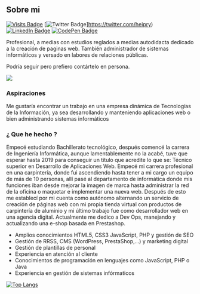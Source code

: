 ## Sobre mi

[![Visits Badge](https://badges.pufler.dev/visits/braydoncoyer/braydoncoyer)](http://javierdiaz.com.es/)
[![Twitter Badge](https://img.shields.io/badge/Twitter-Profile-informational?style=flat&logo=twitter&logoColor=white&color=1CA2F1)]https://twitter.com/heipry)
[![LinkedIn Badge](https://img.shields.io/badge/LinkedIn-Profile-informational?style=flat&logo=linkedin&logoColor=white&color=0D76A8)](https://www.linkedin.com/in/javier-diaz-garrido/)
[![CodePen Badge](https://img.shields.io/badge/CodePen-Profile-informational?style=flat&logo=codepen&logoColor=white&color=black)](https://codepen.io/jadigar)


Profesional, a medias con estudios reglados a medias autodidacta dedicado a la creación de paginas web.
También administrador de sistemas informáticos y versado en labores de relaciones públicas.

Podría seguir pero prefiero contártelo en persona.

![](http://javierdiaz.com.es/assets/images/sign.png)
### Aspiraciones

Me gustaría encontrar un trabajo en una empresa dinámica de Tecnologías de la Información, ya sea desarrollando y manteniendo aplicaciones web o bien administrando sistemas informáticos

### ¿ Que he hecho ?

Empecé estudiando Bachillerato tecnológico, después comencé la carrera de Ingeniería Informática, aunque lamentablemente no la acabé, tuve que esperar hasta 2019 para conseguir un título que acredite lo que se: Técnico superior en Desarrollo de Aplicaciones Web. Empecé mi carrera profesional en una carpintería, donde fui ascendiendo hasta tener a mi cargo un equipo de más de 10 personas, allí pasé al departamento de informática donde mis funciones iban desde mejorar la imagen de marca hasta administrar la red de la oficina o maquetar e implementar una nueva web. Después de esto me establecí por mi cuenta como autónomo alternando un servicio de creación de páginas web con mi propia tienda virtual con productos de carpintería de aluminio y mi último trabajo fue como desarrollador web en una agencia digital. Actualmente me dedico a Dev Ops, manejando y actualizando una e-shop basada en Prestashop.

*   Amplios conocimientos HTML5, CSS3 JavaScript, PHP y gestión de SEO
*   Gestión de RRSS, CMS (WordPress, PrestaShop,...) y marketing digital
*   Gestión de plantillas de personal
*   Experiencia en atención al cliente
*   Conocimientos de programación en lenguajes como JavaScript, PHP o Java
*   Experiencia en gestión de sistemas infórmaticos


[![Top Langs](https://github-readme-stats.vercel.app/api/top-langs/?username=Heipry&show_icons=true&theme=radical)](http://javierdiaz.com.es/)


